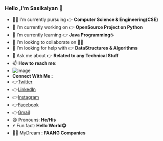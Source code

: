 ### Hello ,I'm Sasikalyan 👋

- 👨‍🎓  I'm currently pursuing 👉 **Computer Science & Engineering(CSE)**
- 🔭 I’m currently working on 👉 **OpenSource Project on Python**
- 🌱 I’m currently learning 👉 **Java Programming**☕
- 👯 I’m looking to collaborate on 🤷‍♂️
- 🤔 I’m looking for help with 👉 **DataStructures & Algorithms**
- 💬 Ask me about 👉 **Related to any Technical Stuff**
- 📫 **How to reach me**:
- ![image](https://user-images.githubusercontent.com/67740644/124905249-7c4ee100-e003-11eb-880b-32e875f2192e.png)
- **Connect With Me :**
- 👉[Twitter](https://twitter.com/iamSasikalyan)
- 👉[LinkedIn](https://www.linkedin.com/in/sasikalyan-kanakam-857b40197/)
- 👉[Instagram](https://www.instagram.com/sasikalyan__tagore__/)
- 👉[Facebook](https://www.facebook.com/sasikalyan.kanakam/)
- 👉[Gmail](kanakamsasikalyan1@gmail.com)
- 😄 Pronouns: **He/His**
- ⚡ Fun fact: **Hello World😋**
- 🐱‍🏍 MyDream : **FAANG Companies**
